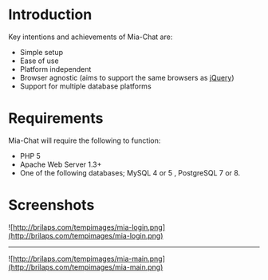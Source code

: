 # Introduction #

Key intentions and achievements of Mia-Chat are:

  * Simple setup
  * Ease of use
  * Platform independent
  * Browser agnostic (aims to support the same browsers as [jQuery](http://docs.jquery.com/Browser_Compatibility))
  * Support for multiple database platforms

# Requirements #
Mia-Chat will require the following to function:

  * PHP 5
  * Apache Web Server 1.3+
  * One of the following databases; MySQL 4 or 5 , PostgreSQL 7 or 8.


# Screenshots #

![http://brilaps.com/tempimages/mia-login.png](http://brilaps.com/tempimages/mia-login.png)

---

![http://brilaps.com/tempimages/mia-main.png](http://brilaps.com/tempimages/mia-main.png)